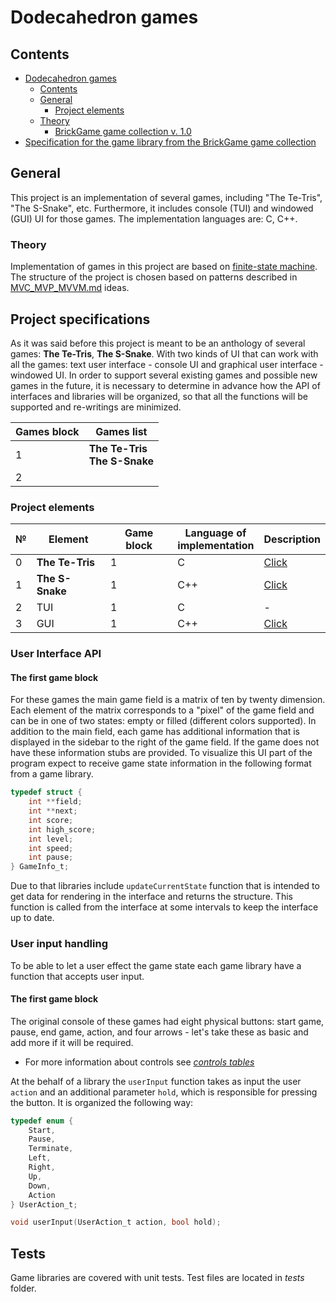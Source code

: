 # Dodecahedron games

## Contents
- [Dodecahedron games](#dodecahedron-games)
  - [Contents](#contents)
  - [General](#general)
    - [Project elements](#project-elements)
  - [Theory](#theory)
      - [BrickGame game collection v. 1.0](#brickgame-game-collection-v-10)
- [Specification for the game library from the BrickGame game collection](#specification-for-the-game-library-from-the-brickgame-game-collection)

## General
This project is an implementation of several games, including "The Te-Tris", "The S-Snake", etc. Furthermore, it includes console (TUI) and windowed (GUI) UI for those games. The implementation languages are: C, C++. 

### Theory

Implementation of games in this project are based on [finite-state machine](/materials/Finite-state_machine.md). The structure of the project is chosen based on patterns described in [MVC_MVP_MVVM.md](/materials/MVC_MVP_MVVM.md) ideas.


## Project specifications 

As it was said before this project is meant to be an anthology of several games: **The Te-Tris**, **The S-Snake**. With two kinds of UI that can work with all the games: text user interface - console UI and graphical user interface - windowed UI. In order to support several existing games and possible new games in the future, it is necessary to determine in advance how the API of interfaces and libraries will be organized, so that all the functions will be supported and re-writings are minimized.

|Games block| Games list|
|---|---|
|1|**The Te-Tris**<br>**The S-Snake**|
|2||

### Project elements

| №   | Element    |Game block| Language of <br> implementation | Description |
| --- | ---------- |---| ------------------------------- | ----------- |
| 0   | **The Te-Tris** |1| C                               | [Click](/src/brick_game/tetris/README.md)   |
| 1   | **The S-Snake**  |1| C++                             | [Click](/src/brick_game/snake/README.md)   |
| 2   | TUI |1| C                               | -   |
| 3   | GUI        |1| C++                             | [Click]()   |


### User Interface API

#### The first game block

For these games the main game field is a matrix of ten by twenty dimension. Each element of the matrix corresponds to a "pixel" of the game field and can be in one of two states: empty or filled (different colors supported). In addition to the main field, each game has additional information that is displayed in the sidebar to the right of the game field. If the game does not have these information stubs are provided.
To visualize this UI part of the program expect to receive game state information in the following format from a game library.
``` C
typedef struct {
    int **field;
    int **next;
    int score;
    int high_score;
    int level;
    int speed;
    int pause;
} GameInfo_t;
```

Due to that libraries include `updateCurrentState` function that is intended to get data for rendering in the interface and returns the structure. This function is called from the interface at some intervals to keep the interface up to date.


### User input handling

To be able to let a user effect the game state each game library have a function that accepts user input. 

#### The first game block

The original console of these games had eight physical buttons: start game, pause, end game, action, and four arrows - let's take these as basic and add more if it will be required. 
- For more information about controls see [*controls tables*](/materials/Controls_tables.md)

At the behalf of a library the `userInput` function takes as input the user `action` and an additional parameter `hold`, which is responsible for pressing the button. It is organized the following way:
```C
typedef enum {
    Start,
    Pause,
    Terminate,
    Left,
    Right,
    Up,
    Down,
    Action
} UserAction_t;

void userInput(UserAction_t action, bool hold);
```

## Tests

Game libraries are covered with unit tests. Test files are located in *tests* folder.